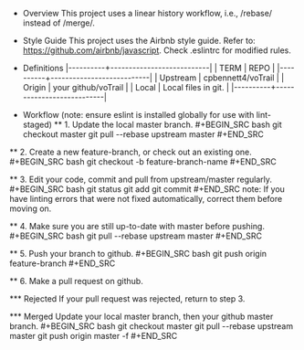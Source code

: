 * Overview
This project uses a linear history workflow, i.e., /rebase/ instead of /merge/.

* Style Guide
This project uses the Airbnb style guide. Refer to: https://github.com/airbnb/javascript.
Check .eslintrc for modified rules.

* Definitions
|----------+---------------------------|
| TERM     | REPO                      |
|----------+---------------------------|
| Upstream | cpbennett4/voTrail        |
| Origin   | your github/voTrail       |
| Local    | Local files in git.       |
|----------+---------------------------|

* Workflow (note: ensure eslint is installed globally for use with lint-staged)
** 1. Update the local master branch.
#+BEGIN_SRC bash
git checkout master
git pull --rebase upstream master
#+END_SRC

** 2. Create a new feature-branch, or check out an existing one. 
#+BEGIN_SRC bash
git checkout -b feature-branch-name
#+END_SRC

** 3. Edit your code, commit and pull from upstream/master regularly.
#+BEGIN_SRC bash
git status
git add
git commit
#+END_SRC
note: If you have linting errors that were not fixed automatically, correct them before moving on.

** 4. Make sure you are still up-to-date with master before pushing. 
#+BEGIN_SRC bash
git pull --rebase upstream master
#+END_SRC

** 5. Push your branch to github.
#+BEGIN_SRC bash
git push origin feature-branch
#+END_SRC

** 6. Make a pull request on github.

*** Rejected
If your pull request was rejected, return to step 3.

*** Merged
Update your local master branch, then your github master branch.
#+BEGIN_SRC bash
git checkout master
git pull --rebase upstream master
git push origin master -f
#+END_SRC
